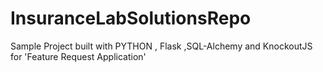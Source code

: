 # InsuranceLabSolutionsRepo
Sample Project built with PYTHON , Flask ,SQL-Alchemy and KnockoutJS for 'Feature Request Application'
